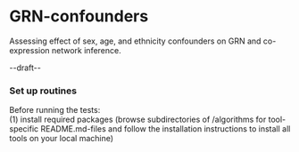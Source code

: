 # GRN-confounders<br>
Assessing effect of sex, age, and ethnicity confounders on GRN and co-expression network inference.

--draft--

### Set up routines  
Before running the tests:  
(1) install required packages (browse subdirectories of /algorithms for tool-specific README.md-files and follow the installation instructions to install all tools on your local machine)  
